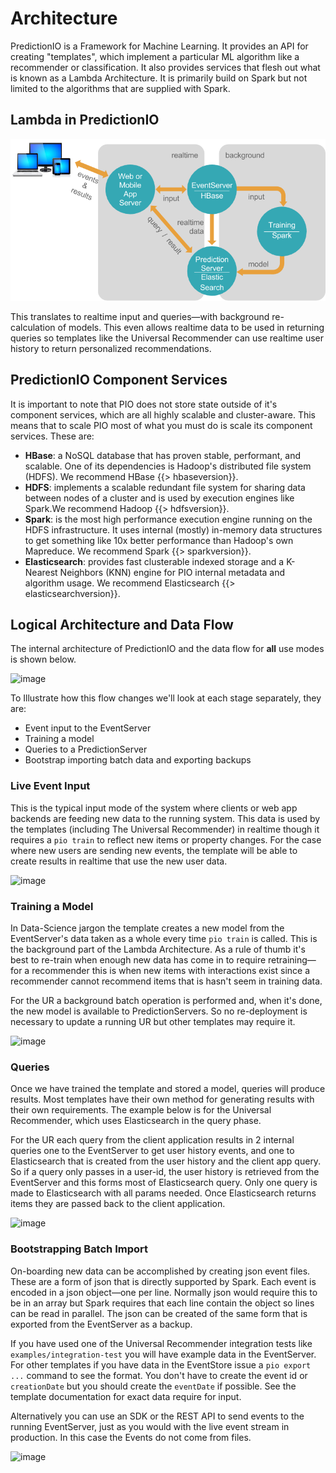 # Architecture

PredictionIO is a Framework for Machine Learning. It provides an API for creating "templates", which implement a particular ML algorithm like a recommender or classification. It also provides services that flesh out what is known as a Lambda Architecture. It is primarily build on Spark but not limited to the algorithms that are supplied with Spark.

## Lambda in PredictionIO
![image](/images/pio-architecture.png)

This translates to realtime input and queries&mdash;with background re-calculation of models. This even allows realtime data to be used in returning queries so templates like the Universal Recommender can use realtime user history to return personalized recommendations.

## PredictionIO Component Services

It is important to note that PIO does not store state outside of it's component services, which are all highly scalable and cluster-aware. This means that to scale PIO most of what you must do is scale its component services. These are:

 - **HBase**: a NoSQL database that has proven stable, performant, and scalable. One of its dependencies is Hadoop's distributed file system (HDFS). We recommend HBase {{> hbaseversion}}.
 - **HDFS**: implements a scalable redundant file system for sharing data between nodes of a cluster and is used by execution engines like Spark.We recommend Hadoop {{> hdfsversion}}.
 - **Spark**: is the most high performance execution engine running on the HDFS infrastructure. It uses internal (mostly) in-memory data structures to get something like 10x better performance than Hadoop's own Mapreduce. We recommend Spark {{> sparkversion}}.
 - **Elasticsearch**: provides fast clusterable indexed storage and a K-Nearest Neighbors (KNN) engine for PIO internal metadata and algorithm usage. We recommend Elasticsearch {{> elasticsearchversion}}.

## Logical Architecture and Data Flow


The internal architecture of PredictionIO and the data flow for **all** use modes is shown below.

![image](https://docs.google.com/drawings/d/1rs052NQsrLGiPeJfXAwJ0RmG_2a3Mi5ut7u3kCSXDsU/pub?w=960&h=720)

To Illustrate how this flow changes we'll look at each stage separately, they are:

- Event input to the EventServer
- Training a model
- Queries to a PredictionServer
- Bootstrap importing batch data and exporting backups

### Live Event Input

This is the typical input mode of the system where clients or web app backends are feeding new data to the running system. This data is used by the templates (including The Universal Recommender) in realtime though it requires a `pio train` to reflect new items or property changes. For the case where new users are sending new events, the template will be able to create results in realtime that use the new user data.

![image](https://docs.google.com/drawings/d/1S4GDPsVMVBhN2UxdnEXd2xuNBxyltPiwdE6abSmx9WA/pub?w=960&h=720)

### <a id="pio-train"></a>Training a Model

In Data-Science jargon the template creates a new model from the EventServer's data taken as a whole every time `pio train` is called. This is the background part of the Lambda Architecture. As a rule of thumb it's best to re-train when enough new data has come in to require retraining&mdash;for a recommender this is when new items with interactions exist since a recommender cannot recommend items that is hasn't seem in training data.

For the UR a background batch operation is performed and, when it's done, the new model is available to PredictionServers. So no re-deployment is necessary to update a running UR but other templates may require it.

![image](https://docs.google.com/drawings/d/1p5Y_3DiIuoq0OnLFY581yJz5oW006Pw8XwSJSM-k_10/pub?w=960&h=720)

### Queries

Once we have trained the template and stored a model, queries will produce results. Most templates have their own method for generating results with their own requirements. The example below is for the Universal Recommender, which uses Elasticsearch in the query phase.

For the UR each query from the client application results in 2 internal queries one to the EventServer to get user history events, and one to Elasticsearch that is created from the user history and the client app query. So if a query only passes in a user-id, the user history is retrieved from the EventServer and this forms most of Elasticsearch query. Only one query is made to Elasticsearch with all params needed. Once Elasticsearch returns items they are passed back to the client application.

![image](https://docs.google.com/drawings/d/1gRCRR7QLunO5EjvJwhSLYuZA0ugyPqHmfACzpgHueCw/pub?w=960&h=720)

### Bootstrapping Batch Import

On-boarding new data can be accomplished by creating json event files. These are a form of json that is directly supported by Spark. Each event is encoded in a json object&mdash;one per line. Normally json would require this to be in an array but Spark requires that each line contain the object so lines can be read in parallel. The json can be created of the same form that is exported from the EventServer as a backup. 

If you have used one of the Universal Recommender integration tests like `examples/integration-test` you will have example data in the EventServer. For other templates if you have data in the EventStore issue a `pio export ...` command to see the format. You don't have to create the event id or `creationDate` but you should create the `eventDate` if possible. See the template documentation for exact data require for input.

Alternatively you can use an SDK or the REST API to send events to the running EventServer, just as you would with the live event stream in production. In this case the Events do not come from files.

![image](https://docs.google.com/drawings/d/1WakBT5yCw_QUtodZJj9Tv04qN6MNe6D4LD1A-AaLDBk/pub?w=960&h=720)
